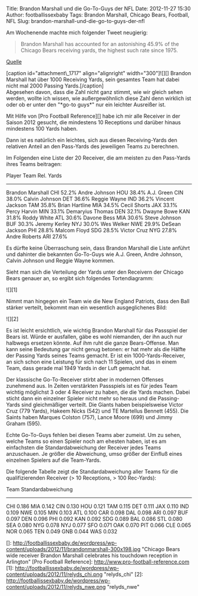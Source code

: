 Title: Brandon Marshall und die Go-To-Guys der NFL
Date: 2012-11-27 15:30
Author: footballissexbaby
Tags: Brandon Marshall, Chicago Bears, Football, NFL
Slug: brandon-marshall-und-die-go-to-guys-der-nfl

Am Wochenende machte mich folgender Tweet neugierig:

> Brandon Marshall has accounted for an astonishing 45.9% of the Chicago
> Bears receiving yards, the highest such rate since 1975.

[Quelle][]

<div>
[caption id="attachment\_1717" align="alignright" width="300"]![][]
Brandon Marshall hat über 1000 Receiving Yards, sein gesamtes Team hat
dabei nicht mal 2000 Passing Yards.[/caption]

</div>
Abgesehen davon, dass die Zahl nicht ganz stimmt, wie wir gleich sehen
werden, wollte ich wissen, wie außergewöhnlich diese Zahl denn wirklich
ist oder ob er unter den "*go-to guys*" nur ein leichter Ausreißer ist.

Mit Hilfe von [Pro Football Reference][] habe ich mir alle Receiver in
der Saison 2012 gesucht, die mindestens 10 Receptions und darüber hinaus
mindestens 100 Yards haben.

Dann ist es natürlich ein leichtes, sich aus diesen Receiving-Yards den
relativen Anteil an den Pass-Yards des jeweiligen Teams zu berechnen.

Im Folgenden eine Liste der 20 Receiver, die am meisten zu den
Pass-Yards ihres Teams beitragen:

  Player             Team   Rel. Yards
  ------------------ ------ ------------
  Brandon Marshall   CHI    52.2%
  Andre Johnson      HOU    38.4%
  A.J. Green         CIN    38.0%
  Calvin Johnson     DET    36.6%
  Reggie Wayne       IND    36.2%
  Vincent Jackson    TAM    35.8%
  Brian Hartline     MIA    34.5%
  Cecil Shorts       JAX    33.1%
  Percy Harvin       MIN    33.1%
  Demaryius Thomas   DEN    32.1%
  Dwayne Bowe        KAN    31.8%
  Roddy White        ATL    30.6%
  Davone Bess        MIA    30.6%
  Steve Johnson      BUF    30.3%
  Jeremy Kerley      NYJ    30.0%
  Wes Welker         NWE    29.9%
  DeSean Jackson     PHI    28.8%
  Malcom Floyd       SDG    28.5%
  Victor Cruz        NYG    27.8%
  Andre Roberts      ARI    27.6%

Es dürfte keine Überraschung sein, dass Brandon Marshall die Liste
anführt und dahinter die bekannten Go-To-Guys wie A.J. Green, Andre
Johnson, Calvin Johnson und Reggie Wayne kommen.

Sieht man sich die Verteilung der Yards unter den Receivern der Chicago
Bears genauer an, so ergibt sich folgendes Tortendiagramm:

![][1]

Nimmt man hingegen ein Team wie die New England Patriots, dass den Ball
stärker verteilt, bekommt man ein wesentlich ausgeglichenes Bild:

![][2]

Es ist leicht ersichtlich, wie wichtig Brandon Marshall für das
Passspiel der Bears ist. Würde er ausfallen, gäbe es wohl niemanden, der
ihn auch nur halbwegs ersetzen könnte. Auf ihm ruht die ganze
Bears-Offense. Man kann seine Bedeutung gar nicht genug betonen: er hat
mehr als die Hälfte der Passing Yards seines Teams gemacht. Er ist ein
1000-Yards-Receiver, an sich schon eine Leistung für sich nach 11
Spielen, und das in einem Team, dass gerade mal 1949 Yards in der Luft
gemacht hat.

Der klassische Go-To-Receiver stirbt aber in modernen Offenses zunehmend
aus. In Zeiten verstärkten Passspiels ist es für jedes Team wichtig
möglichst 3 oder 4 Receiver zu haben, die die Yards machen. Dabei sticht
dann ein einzelner Spieler nicht mehr so heraus und die Passing-Yards
sind gleichmäßiger verteilt. Die Giants haben beispielsweise Victor Cruz
(779 Yards), Hakeem Nicks (542) und TE Martellus Bennett (455). Die
Saints haben Marques Colston (757), Lance Moore (699) und Jimmy Graham
(595).

Echte Go-To-Guys fehlen bei diesen Teams aber zumeist. Um zu sehen,
welche Teams so einen Spieler noch am ehesten haben, ist es am
einfachsten die Standardabweichung der Receiver jedes Teams anzuschauen.
Je größer die Abweichung, umso größer der Einfluß eines einzelnen
Spielers auf die Team-Yards.

Die folgende Tabelle zeigt die Standardabweichung aller Teams für die
qualifizierenden Receiver (\> 10 Receptions, \> 100 Rec-Yards):

  Team   Standardabweichung
  ------ --------------------
  CHI    0.186
  MIA    0.142
  CIN    0.130
  HOU    0.121
  TAM    0.115
  DET    0.111
  JAX    0.110
  IND    0.109
  NWE    0.105
  MIN    0.103
  ATL    0.100
  CAR    0.098
  DAL    0.098
  ARI    0.097
  BUF    0.097
  DEN    0.096
  PHI    0.092
  KAN    0.092
  SDG    0.089
  BAL    0.086
  STL    0.080
  SEA    0.080
  NYG    0.078
  NYJ    0.077
  SFO    0.071
  OAK    0.070
  PIT    0.066
  CLE    0.065
  NOR    0.065
  TEN    0.049
  GNB    0.044
  WAS    0.032

  [Quelle]: https://twitter.com/STATS_NFL/status/272362718240059392
  []: http://footballissexbaby.de/wordpress/wp-content/uploads/2012/11/brandonmarshall-300x198.jpg
    "Chicago Bears wide receiver Brandon Marshall celebrates his touchdown reception in Arlington"
  [Pro Football Reference]: http://www.pro-football-reference.com
  [1]: http://footballissexbaby.de/wordpress/wp-content/uploads/2012/11/relyds_chi.png
    "relyds_chi"
  [2]: http://footballissexbaby.de/wordpress/wp-content/uploads/2012/11/relyds_nwe.png
    "relyds_nwe"
